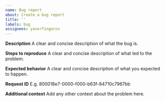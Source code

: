 ```yaml
---
name: Bug report
about: Create a bug report
title: ''
labels: bug
assignees: yavorfingarov
---
```


**Description**
A clear and concise description of what the bug is.

**Steps to reproduce**
A clear and concise description of what led to the problem.

**Expected behavior**
A clear and concise description of what you expected to happen.

**Request ID**
E.g. 800018e7-0000-f000-b63f-84710c7967bb

**Additional context**
Add any other context about the problem here.
